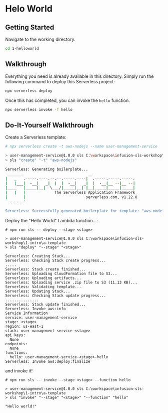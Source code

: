# Helo World

## Getting Started

Navigate to the working directory.

```sh
cd 1-helloworld
```

## Walkthrough

Everything you need is already available in this directory. Simply run the
following command to deploy this Serverless project:

```sh
npx serverless deploy
```

Once this has completed, you can invoke the `hello` function.

```sh
npx serverless invoke -f hello
```

## Do-It-Yourself Walkthrough

Create a Serverless template:

```sh
# npx serverless create -t aws-nodejs --name user-management-service

> user-management-service@1.0.0 sls C:\workspace\infusion-sls-workshop\1-intro\a-template
> sls "create" "-t" "aws-nodejs"

Serverless: Generating boilerplate...
 _______                             __
|   _   .-----.----.--.--.-----.----|  .-----.-----.-----.
|   |___|  -__|   _|  |  |  -__|   _|  |  -__|__ --|__ --|
|____   |_____|__|  \___/|_____|__| |__|_____|_____|_____|
|   |   |             The Serverless Application Framework
|       |                           serverless.com, v1.22.0
 -------'

Serverless: Successfully generated boilerplate for template: "aws-nodejs"
```

Deploy the "Hello World" Lambda function...:

```
# npm run sls -- deploy --stage <stage>

> user-management-service@1.0.0 sls C:\workspace\infusion-sls-workshop\1-intro\a-template
> sls "deploy" "--stage" "<stage>"

Serverless: Creating Stack...
Serverless: Checking Stack create progress...
.....
Serverless: Stack create finished...
Serverless: Uploading CloudFormation file to S3...
Serverless: Uploading artifacts...
Serverless: Uploading service .zip file to S3 (11.13 KB)...
Serverless: Validating template...
Serverless: Updating Stack...
Serverless: Checking Stack update progress...
...............
Serverless: Stack update finished...
Serverless: Invoke aws:info
Service Information
service: user-management-service
stage: <stage>
region: us-east-1
stack: user-management-service-<stage>
api keys:
  None
endpoints:
  None
functions:
  hello: user-management-service-<stage>-hello
Serverless: Invoke aws:deploy:finalize
```

and invoke it!

```
# npm run sls -- invoke --stage <stage> --function hello

> user-management-service@1.0.0 sls C:\workspace\infusion-sls-workshop\1-intro\a-template
> sls "invoke" "--stage" "<stage>" "--function" "hello"

"Hello world!"
```
